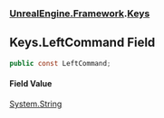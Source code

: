 ### [UnrealEngine.Framework](./UnrealEngine-Framework.md 'UnrealEngine.Framework').[Keys](./Keys.md 'UnrealEngine.Framework.Keys')
## Keys.LeftCommand Field
  
```csharp
public const LeftCommand;
```
#### Field Value
[System.String](https://docs.microsoft.com/en-us/dotnet/api/System.String 'System.String')  
